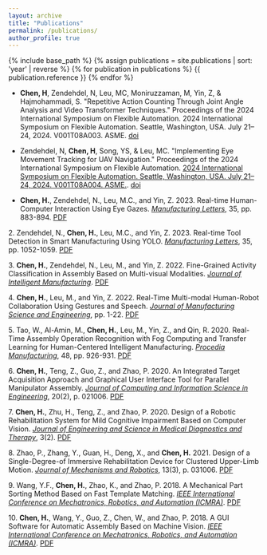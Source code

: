 ```yaml
---
layout: archive
title: "Publications"
permalink: /publications/
author_profile: true
---
```


{% include base_path %}
{% assign publications = site.publications | sort: 'year' | reverse %}
{% for publication in publications %}
  {{ publication.reference }}
{% endfor %}

- **Chen, H**, Zendehdel, N, Leu, MC, Moniruzzaman, M, Yin, Z, & Hajmohammadi, S. "Repetitive Action Counting Through Joint Angle Analysis and Video Transformer Techniques." Proceedings of the 2024 International Symposium on Flexible Automation. 2024 International Symposium on Flexible Automation. Seattle, Washington, USA. July 21–24, 2024. V001T08A003. ASME. [doi](https://doi.org/10.1115/ISFA2024-140665)

- Zendehdel, N, **Chen, H**, Song, YS, & Leu, MC. "Implementing Eye Movement Tracking for UAV Navigation." Proceedings of the 2024 International Symposium on Flexible Automation. [2024 International Symposium on Flexible Automation. Seattle, Washington, USA. July 21–24, 2024. V001T08A004. ASME.](https://asmedigitalcollection.asme.org/ISFA/proceedings-abstract/ISFA2024/87882/1204948). [doi](https://doi.org/10.1115/ISFA2024-140778)

- **Chen, H.**, Zendehdel, N., Leu, M.C., and Yin, Z. 2023. Real-time Human-Computer Interaction Using Eye Gazes. [*Manufacturing Letters*](https://doi.org/10.1016/j.mfglet.2023.07.024), 35, pp. 883-894. [PDF](https://DanielC-MST.github.io/haodongchen.github.io/files/Publication_1.pdf)

2\. Zendehdel, N., **Chen, H.**, Leu, M.C., and Yin, Z. 2023. Real-time Tool Detection in Smart Manufacturing Using YOLO. [*Manufacturing Letters*](https://doi.org/10.1016/j.mfglet.2023.08.062), 35, pp. 1052-1059. [PDF](https://DanielC-MST.github.io/haodongchen.github.io/files/Publication_2.pdf)

3\. **Chen, H.**, Zendehdel, N., Leu, M., and Yin, Z. 2022. Fine-Grained Activity Classification in Assembly Based on Multi-visual Modalities. [*Journal of Intelligent Manufacturing*](https://doi.org/10.1007/s10845-023-02152-x). [PDF](https://DanielC-MST.github.io/haodongchen.github.io/files/Publication_3.pdf)

4\. **Chen, H.**, Leu, M., and Yin, Z. 2022. Real-Time Multi-modal Human-Robot Collaboration Using Gestures and Speech. [*Journal of Manufacturing Science and Engineering*](https://doi.org/10.1115/1.4054297), pp. 1-22. [PDF](https://DanielC-MST.github.io/haodongchen.github.io/files/Publication_4.pdf)

5\. Tao, W., Al-Amin, M., **Chen, H.**, Leu, M., Yin, Z., and Qin, R. 2020. Real-Time Assembly Operation Recognition with Fog Computing and Transfer Learning for Human-Centered Intelligent Manufacturing. [*Procedia Manufacturing*](https://doi.org/10.1016/j.promfg.2020.05.131), 48, pp. 926-931. [PDF](https://DanielC-MST.github.io/haodongchen.github.io/files/Publication_5.pdf)

6\. **Chen, H.**, Teng, Z., Guo, Z., and Zhao, P. 2020. An Integrated Target Acquisition Approach and Graphical User Interface Tool for Parallel Manipulator Assembly. [*Journal of Computing and Information Science in Engineering*](https://doi.org/10.1115/1.4045411), 20(2), p. 021006. [PDF](https://DanielC-MST.github.io/haodongchen.github.io/files/Publication_6.pdf)

7\. **Chen, H.**, Zhu, H., Teng, Z., and Zhao, P. 2020. Design of a Robotic Rehabilitation System for Mild Cognitive Impairment Based on Computer Vision. [*Journal of Engineering and Science in Medical Diagnostics and Therapy*](https://doi.org/10.1115/1.4046396), 3(2). [PDF](https://DanielC-MST.github.io/haodongchen.github.io/files/Publication_7.pdf)

8\. Zhao, P., Zhang, Y., Guan, H., Deng, X., and **Chen, H.** 2021. Design of a Single-Degree-of Immersive Rehabilitation Device for Clustered Upper-Limb Motion. [*Journal of Mechanisms and Robotics*](https://doi.org/10.1115/1.4050150), 13(3), p. 031006. [PDF](https://DanielC-MST.github.io/haodongchen.github.io/files/Publication_8.pdf)

9\. Wang, Y.F., **Chen, H.**, Zhao, K., and Zhao, P. 2018. A Mechanical Part Sorting Method Based on Fast Template Matching. [*IEEE International Conference on Mechatronics, Robotics, and Automation (ICMRA)*](https://doi.org/10.1109/ICMRA.2018.8490571). [PDF](https://DanielC-MST.github.io/haodongchen.github.io/files/Publication_9.pdf)

10\. **Chen, H.**, Wang, Y., Guo, Z., Chen, W., and Zhao, P. 2018. A GUI Software for Automatic Assembly Based on Machine Vision. [*IEEE International Conference on Mechatronics, Robotics, and Automation (ICMRA)*](https://doi.org/10.1109/ICMRA.2018.8490562). [PDF](https://DanielC-MST.github.io/haodongchen.github.io/files/Publication_10.pdf)




